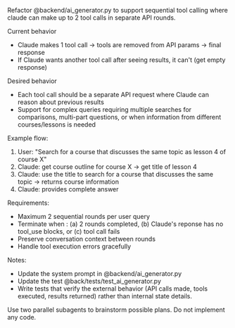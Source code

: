 Refactor @backend/ai_generator.py to support sequential tool calling where claude can make up to 2 tool calls in separate API rounds.

Current behavior
- Claude makes 1 tool call -> tools are removed from API params -> final response 
- If Claude wants another tool call after seeing results, it can't (get empty response)

Desired behavior
- Each tool call should be a separate API request where Claude can reason about previous results
- Support for complex queries requiring multiple searches for comparisons, multi-part questions, or when information from different courses/lessons is needed

Example flow:
1. User: "Search for a course that discusses the same topic as lesson 4 of course X"
2. Claude: get course outline for course X -> get title of lesson 4
3. Claude: use the title to search for a course that discusses the same topic -> returns course information
4. Claude: provides complete answer

Requirements:
- Maximum 2 sequential rounds per user query
- Terminate when : (a) 2 rounds completed, (b) Claude's reponse has no tool_use blocks, or (c) tool call fails
- Preserve conversation context between rounds
- Handle tool execution errors gracefully

Notes:
- Update the system prompt in @backend/ai_generator.py
- Update the test @back/tests/test_ai_generator.py
- Write tests that verify the external behavior (API calls made, tools executed, results returned) rather than internal state details.

Use two parallel subagents to brainstorm possible plans. Do not implement any code.